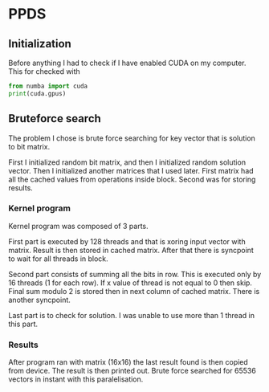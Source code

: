 # PPDS

## Initialization

Before anything I had to check if I have enabled CUDA on my computer.
This for checked with 
``` python
from numba import cuda
print(cuda.gpus)
```

## Bruteforce search

The problem I chose is brute force searching for key vector that is solution to bit matrix.

First I initialized random bit matrix, and then I initialized random solution vector.
Then I initialized another matrices that I used later.
First matrix had all the cached values from operations inside block. Second was for storing results.

### Kernel program

Kernel program was composed of 3 parts. 

First part is executed by 128 threads and that is xoring input vector with matrix.
Result is then stored in cached matrix.
After that there is syncpoint to wait for all threads in block.

Second part consists of summing all the bits in row.
This is executed only by 16 threads (1 for each row).
If x value of thread is not equal to 0 then skip.
Final sum modulo 2 is stored then in next column of cached matrix.
There is another syncpoint.

Last part is to check for solution.
I was unable to use more than 1 thread in this part.

### Results

After program ran with matrix (16x16) the last result found is then copied from device.
The result is then printed out.
Brute force searched for 65536 vectors in instant with this paralelisation.
